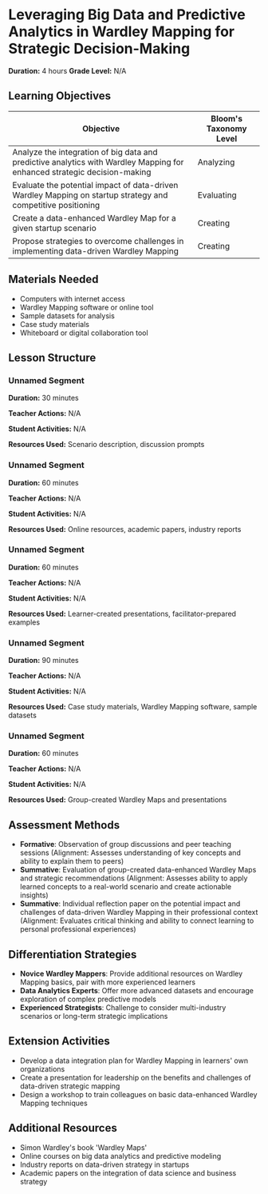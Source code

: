 # Leveraging Big Data and Predictive Analytics in Wardley Mapping for Strategic Decision-Making

**Duration:** 4 hours **Grade Level:** N/A

## Learning Objectives

| Objective | Bloom's Taxonomy Level |
|-----------|-------------------------|
| Analyze the integration of big data and predictive analytics with Wardley Mapping for enhanced strategic decision-making | Analyzing |
| Evaluate the potential impact of data-driven Wardley Mapping on startup strategy and competitive positioning | Evaluating |
| Create a data-enhanced Wardley Map for a given startup scenario | Creating |
| Propose strategies to overcome challenges in implementing data-driven Wardley Mapping | Creating |

## Materials Needed
* Computers with internet access
* Wardley Mapping software or online tool
* Sample datasets for analysis
* Case study materials
* Whiteboard or digital collaboration tool

## Lesson Structure
### Unnamed Segment
**Duration:** 30 minutes

**Teacher Actions:** N/A

**Student Activities:** N/A

**Resources Used:** Scenario description, discussion prompts

### Unnamed Segment
**Duration:** 60 minutes

**Teacher Actions:** N/A

**Student Activities:** N/A

**Resources Used:** Online resources, academic papers, industry reports

### Unnamed Segment
**Duration:** 60 minutes

**Teacher Actions:** N/A

**Student Activities:** N/A

**Resources Used:** Learner-created presentations, facilitator-prepared examples

### Unnamed Segment
**Duration:** 90 minutes

**Teacher Actions:** N/A

**Student Activities:** N/A

**Resources Used:** Case study materials, Wardley Mapping software, sample datasets

### Unnamed Segment
**Duration:** 60 minutes

**Teacher Actions:** N/A

**Student Activities:** N/A

**Resources Used:** Group-created Wardley Maps and presentations

## Assessment Methods
* **Formative**: Observation of group discussions and peer teaching sessions (Alignment: Assesses understanding of key concepts and ability to explain them to peers)
* **Summative**: Evaluation of group-created data-enhanced Wardley Maps and strategic recommendations (Alignment: Assesses ability to apply learned concepts to a real-world scenario and create actionable insights)
* **Summative**: Individual reflection paper on the potential impact and challenges of data-driven Wardley Mapping in their professional context (Alignment: Evaluates critical thinking and ability to connect learning to personal professional experiences)

## Differentiation Strategies
* **Novice Wardley Mappers**: Provide additional resources on Wardley Mapping basics, pair with more experienced learners
* **Data Analytics Experts**: Offer more advanced datasets and encourage exploration of complex predictive models
* **Experienced Strategists**: Challenge to consider multi-industry scenarios or long-term strategic implications

## Extension Activities
* Develop a data integration plan for Wardley Mapping in learners' own organizations
* Create a presentation for leadership on the benefits and challenges of data-driven strategic mapping
* Design a workshop to train colleagues on basic data-enhanced Wardley Mapping techniques

## Additional Resources
* Simon Wardley's book 'Wardley Maps'
* Online courses on big data analytics and predictive modeling
* Industry reports on data-driven strategy in startups
* Academic papers on the integration of data science and business strategy
